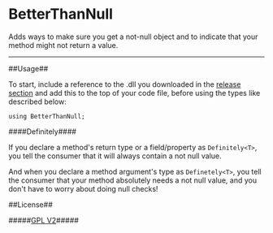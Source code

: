 BetterThanNull
==============

Adds ways to make sure you get a not-null object and to indicate that your method might not return a value.

------------------------------------------------------------------------------------------------------------------------------------

##Usage##

To start, include a reference to the .dll you downloaded in the [release section](https://github.com/Banane9/BetterThanNull/releases) and add this to the top of your code file, before using the types like described below:

``` CSharp
using BetterThanNull;
```

####Definitely<T>####

If you declare a method's return type or a field/property as `Definitely<T>`, you tell the consumer that it will always contain a not null value.

And when you declare a method argument's type as `Definetely<T>`, you tell the consumer that your method absolutely needs a not null value, and you don't have to worry about doing null checks!

##License##

#####[GPL V2](https://github.com/Banane9/BetterThanNull/blob/master/LICENSE.md)#####
